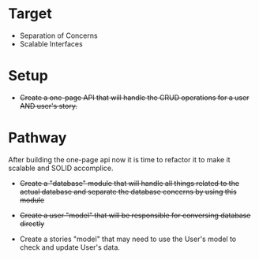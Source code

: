 # Target

-   Separation of Concerns
-   Scalable Interfaces

# Setup

-   ~~Create a one-page API that will handle the CRUD operations for a user AND user's story.~~

# Pathway

After building the one-page api now it is time to refactor it to make it scalable and SOLID accomplice.

-   ~~Create a "database" module that will handle all things related to the actual database and separate the database concerns by using this module~~

-   ~~Create a user "model" that will be responsible for conversing database directly~~

-   Create a stories "model" that may need to use the User's model to check and update User's data.
